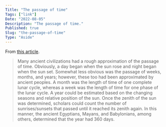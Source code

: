 ```yaml
---
Title: "The passage of time"
Tags: ["link"]
Date: "2022-08-05"
Description: "The passage of time."
Published: true
Slug: "the-passage-of-time"
Type: "Aside"
---
```

From [this article](https://www.ancient-origins.net/history/sumerians-looked-heavens-they-invented-system-time-and-we-still-use-it-today-007341).

> Many ancient civilizations had a rough approximation of the passage of time. Obviously, a day began when the sun rose and night began when the sun set. Somewhat less obvious was the passage of weeks, months, and years; however, these too had been approximated by ancient peoples. A month was the length of time of one complete lunar cycle, whereas a week was the length of time for one phase of the lunar cycle. A year could be estimated based on the changing seasons and relative position of the sun. Once the zenith of the sun was determined, scholars could count the number of sunrises/sunsets that passed until it reached its zenith again. In this manner, the ancient Egyptians, Mayans, and Babylonians, among others, determined that the year had 360 days.